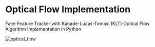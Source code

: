 # Optical Flow Implementation
Face Feature Tracker with Kanade-Lucas-Tomasi (KLT) Optical Flow Algorithm Implementation in Python

![optical_flow](https://user-images.githubusercontent.com/23663934/183895583-5aab03a4-8157-4524-8ba3-6574c4cc0e8b.gif)

